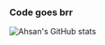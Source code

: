 ### Code goes brr
![Ahsan's GitHub stats](https://github-readme-stats.vercel.app/api?username=ahsanzizan&count_private=true)
